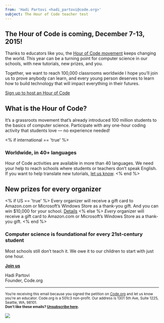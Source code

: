 ```yaml
---
from: 'Hadi Partovi <hadi_partovi@code.org>'
subject: The Hour of Code teacher test
---
```


## The Hour of Code is coming, December 7-13, 2015!

Thanks to educators like you, the [Hour of Code movement](https://hourofcode.com/) keeps changing the world. This year can be a turning point for computer science in our schools, with new tutorials, new prizes, and you.

Together, we want to reach 100,000 classrooms worldwide
I hope you’ll join us to prove anybody can learn, and every young person deserves to learn how to build technology that will impact everything in their futures. 

[Sign up to host an Hour of Code](https://hourofcode.com/)

## What is the Hour of Code?
It’s a grassroots movement that’s already introduced 100 million students to the basics of computer science. Participate with any one-hour coding activity that students love — no experience needed! 

<% if international == 'true' %>
### Worldwide, in 40+ languages
Hour of Code activities are available in more than 40 languages. We need your help to reach schools where students or teachers don’t speak English. If you want to help translate new tutorials, [let us know](http://code.org/translate).
<% end %>

## New prizes for every organizer 
<% if US == 'true' %>
Every organizer will receive a gift card to Amazon.com or Microsoft’s Windows Store as a thank-you gift. And you can win $10,000 for your school. [Details](https://hourofcode.com/prizes)
<% else %>
*Every* organizer will receive a gift card to Amazon.com or Microsoft’s Windows Store as a thank-you gift.
<% end %>

### Computer science is foundational for every 21st-century student
Most schools still don’t teach it. We owe it to our children to start with just one hour.

**[Join us](https://hourofcode.com/)**

Hadi Partovi<br />
Founder, Code.org

<hr>

<small>You’re receiving this email because you signed the petition on <a href="https://Code.org/">Code.org</a> and let us know you're an educator. Code.org is a 501c3 non-profit. Our address is 1301 5th Ave, Suite 1225, Seattle, WA, 98101.</small> <br />
<small><strong>Don't like these emails? [Unsubscribe here](<%= unsubscribe_link %>).</strong></small>


![](<%= tracking_pixel %>)
